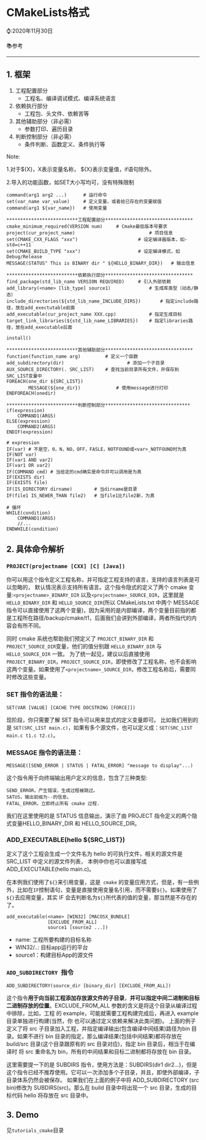 # CMakeLists格式

⌚️:2020年11月30日

📚参考

---

## 1. 框架

1. 工程配置部分
   - 工程名、编译调试模式、编译系统语言
2. 依赖执行部分
   - 工程包、头文件、依赖苦等
3. 其他辅助部分（非必需）
   - 参数打印、遍历目录
4. 判断控制部分（非必需）
   - 条件判断、函数定义、条件执行等

Note:

1.对于${X}，X表示变量名称， ​\${X}表示变量值，if语句除外。 

2.导入的功能函数，如SET大小写均可，没有特殊限制

```
command(arg1 arg2 ...)		# 运行命令
set(var_name var_value)		# 定义变量，或者给已存在的变量赋值
command(arg1 ${var_name})	# 使用变量

**************************工程配置部分********************************
cmake_minimum_required(VERSION num)		# Cmake最低版本号要求
project(cur_project_name)							# 项目信息
set(CMAKE_CXX_FLAGS "xxx")						# 设定编译器版本，如-std=c++11
set(CMAKE_BUILD_TYPE "xxx")						# 设定编译模式，如Debug/Release
MESSAGE(STATUS" This is BINARY dir " ${HELLO_BINARY_DIR})	# 输出信息

**************************依赖执行部分********************************
find_package(std_lib_name VERSION REQUIRED)		# 引入外部依赖
add_library(<name> [lib_type] source1)				# 生成库类型（动态/静态）
include_directories(${std_lib_name_INCLUDE_DIRS})		# 指定include路径，放在add_exectutable前面
add_executable(cur_project_name XXX.cpp)			# 指定生成目标
target_link_libraries(${std_lib_name_LIBRARIES})	# 指定libraries路径，放在add_executable后面

install()

**************************其他辅助部分********************************
function(function_name arg)			# 定义一个函数
add_subdirectory(dir)						# 添加一个子目录
AUX_SOURCE_DIRECTORY(. SRC_LIST)	# 查找当前目录所有文件，并保存到SRC_LIST变量中
FOREACH(one_dir ${SRC_LIST})
		MESSAGE(${one_dir})				# 使用message进行打印
ENDFOREACH(onedir)

**************************判断控制部分*******************************
if(expression)
	COMMAND1(ARGS)
ELSE(expression)
	COMMAND2(ARGS)
ENDIF(expression)

# expression
IF(var)	# 不是空，0，N，NO，OFF，FASLE，NOTFOUND或<var>_NOTFOUND时为真
IF(NOT var)
IF(var1 AND var2)
IF(var1 OR var2)
IF(COMMAND cmd)	# 当给定的cmd确实是命令并可以调用是为真
IF(EXISTS dir)
IF(EXISTS file)
IF(IS_DIRECTORY dirname)		# 当dirname是目录
IF(file1 IS_NEWER_THAN file2)	# 当file1比file2新，为真

# 循环
WHILE(condition)
	COMMAND1(ARGS)
	//...
ENDWHILE(condition)
```

## 2. 具体命令解析

### `PROJECT(projectname [CXX] [C] [Java])`

你可以用这个指令定义工程名称，并可指定工程支持的语言，支持的语言列表是可以忽略的， 默认情况表示支持所有语言。这个指令隐式的定义了两个 cmake 变量:`<projectname>_BINARY_DIR` 以及`<projectname>_SOURCE_DIR`，这里就是`HELLO_BINARY_DIR` 和 `HELLO_SOURCE_DIR`(所以 CMakeLists.txt 中两个 MESSAGE 指令可以直接使用了这两个变量)，因为采用的是内部编译，两个变量目前指的都是工程所在路径/backup/cmake/t1，后面我们会讲到外部编译，两者所指代的内容会有所不同。 

同时 cmake 系统也帮助我们预定义了 `PROJECT_BINARY_DIR` 和 `PROJECT_SOURCE_DIR`变量，他们的值分别跟 `HELLO_BINARY_DIR` 与 `HELLO_SOURCE_DIR` 一致。 为了统一起见，建议以后直接使用 `PROJECT_BINARY_DIR`，`PROJECT_SOURCE_DIR`，即使修改了工程名称，也不会影响这两个变量。如果使用了`<projectname>_SOURCE_DIR`，修改工程名称后，需要同时修改这些变量。



### **SET 指令的语法是：**

`SET(VAR [VALUE] [CACHE TYPE DOCSTRING [FORCE]]) `

现阶段，你只需要了解 SET 指令可以用来显式的定义变量即可。 比如我们用到的是 `SET(SRC_LIST main.c)`，如果有多个源文件，也可以定义成：`SET(SRC_LIST main.c t1.c t2.c)`。



### **MESSAGE 指令的语法是：**

`MESSAGE([SEND_ERROR | STATUS | FATAL_ERROR] "message to display"...)`

这个指令用于向终端输出用户定义的信息，包含了三种类型:

```
SEND_ERROR，产生错误，生成过程被跳过。
SATUS，输出前缀为--的信息。
FATAL_ERROR，立即终止所有 cmake 过程. 
```

我们在这里使用的是 STATUS 信息输出，演示了由 PROJECT 指令定义的两个隐式变量HELLO_BINARY_DIR 和 HELLO_SOURCE_DIR。



### **ADD_EXECUTABLE(hello ${SRC_LIST})**

定义了这个工程会生成一个文件名为 hello 的可执行文件，相关的源文件是 SRC_LIST 中定义的源文件列表， 本例中你也可以直接写成 ADD_EXECUTABLE(hello main.c)。 

在本例我们使用了`${}`来引用变量，这是` cmake` 的变量应用方式，但是，有一些例外，比如在` IF `控制语句，变量是直接使用变量名引用，而不需要`${}`。如果使用了`${}`去应用变量，其实 IF 会去判断名为`${}`所代表的值的变量，那当然是不存在的了。

```
add_executable(<name> [WIN32] [MACOSX_BUNDLE]
               [EXCLUDE_FROM_ALL]
               source1 [source2 ...])
```

- name: 工程所要构建的目标名称
- WIN32/..: 目标app运行的平台
- source1：构建目标App的源文件

### **`ADD_SUBDIRECTORY `指令**

`ADD_SUBDIRECTORY(source_dir [binary_dir] [EXCLUDE_FROM_ALL])`

这个指令**用于向当前工程添加存放源文件的子目录**，**并可以指定中间二进制和目标二进制存放的位置**。EXCLUDE_FROM_ALL 参数的含义是将这个目录从编译过程中排除，比如，工程 的 example，可能就需要工程构建完成后，再进入 example 目录单独进行构建(当然，你 也可以通过定义依赖来解决此类问题)。 上面的例子定义了将 src 子目录加入工程，并指定编译输出(包含编译中间结果)路径为bin 目录。如果不进行 bin 目录的指定，那么编译结果(包括中间结果)都将存放在build/src 目录(这个目录跟原有的 src 目录对应)，指定 bin 目录后，相当于在编译时 将 src 重命名为 bin，所有的中间结果和目标二进制都将存放在 bin 目录。 

这里需要提一下的是 SUBDIRS 指令，使用方法是：SUBDIRS(dir1 dir2...)，但是这个指令已经不推荐使用。它可以一次添加多个子目录，并且，即使外部编译，子目录体系仍然会被保存。 如果我们在上面的例子中将 ADD_SUBDIRECTORY (src bin)修改为 SUBDIRS(src)。那么在 build 目录中将出现一个 src 目录，生成的目标代码 hello 将存放在 src 目录中。 



## 3. Demo

见`tutorials_cmake`目录

